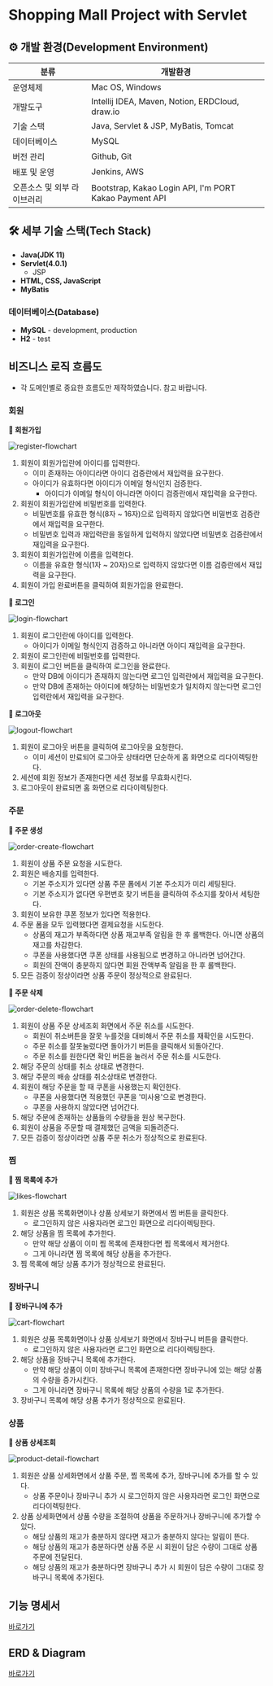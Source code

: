 # Shopping Mall Project with Servlet

## ⚙️ 개발 환경(Development Environment)

| 분류              | 개발환경                                                   | 
|-----------------|--------------------------------------------------------|
| 운영체제            | Mac OS, Windows                                        |
| 개발도구            | Intellij IDEA, Maven, Notion, ERDCloud, draw.io        |
| 기술 스택           | Java, Servlet & JSP, MyBatis, Tomcat                   |
| 데이터베이스          | MySQL                                                  |
| 버전 관리           | Github, Git                                            |
| 배포 및 운영         | Jenkins, AWS                                   |
| 오픈소스 및 외부 라이브러리 | Bootstrap, Kakao Login API, I'm PORT Kakao Payment API |

## 🛠 세부 기술 스택(Tech Stack)

- **Java(JDK 11)**
- **Servlet(4.0.1)**
    - JSP
- **HTML, CSS, JavaScript**
- **MyBatis**

### 데이터베이스(Database)

- **MySQL** - development, production
- **H2** - test

## 비즈니스 로직 흐름도

- 각 도메인별로 중요한 흐름도만 제작하였습니다. 참고 바랍니다.

### 회원

**📌 회원가입**

![register-flowchart](./assets/images/register_flowchart.drawio.png)

1. 회원이 회원가입란에 아이디를 입력한다.
   - 이미 존재하는 아이디라면 아이디 검증란에서 재입력을 요구한다.
   - 아이디가 유효하다면 아이디가 이메일 형식인지 검증한다.
      - 아이디가 이메일 형식이 아니라면 아이디 검증란에서 재입력을 요구한다.
2. 회원이 회원가입란에 비밀번호를 입력한다.
   - 비밀번호를 유효한 형식(8자 ~ 16자)으로 입력하지 않았다면 비밀번호 검증란에서 재입력을 요구한다.
   - 비밀번호 입력과 재입력란을 동일하게 입력하지 않았다면 비밀번호 검증란에서 재입력을 요구한다.
3. 회원이 회원가입란에 이름을 입력한다.
   - 이름을 유효한 형식(1자 ~ 20자)으로 입력하지 않았다면 이름 검증란에서 재입력을 요구한다.
4. 회원이 가입 완료버튼을 클릭하여 회원가입을 완료한다.

**📌 로그인**

![login-flowchart](./assets/images/login_flowchart.drawio.png)

1. 회원이 로그인란에 아이디를 입력한다.
   - 아이디가 이메일 형식인지 검증하고 아니라면 아이디 재입력을 요구한다.
2. 회원이 로그인란에 비밀번호를 입력한다.
4. 회원이 로그인 버튼을 클릭하여 로그인을 완료한다.
   - 만약 DB에 아이디가 존재하지 않는다면 로그인 입력란에서 재입력을 요구한다.
   - 만약 DB에 존재하는 아이디에 해당하는 비밀번호가 일치하지 않는다면 로그인 입력란에서 재입력을 요구한다.

**📌 로그아웃**

![logout-flowchart](./assets/images/logout_flowchart.drawio.png)

1. 회원이 로그아웃 버튼을 클릭하여 로그아웃을 요청한다.
   - 이미 세션이 만료되어 로그아웃 상태라면 단순하게 홈 화면으로 리다이렉팅한다.
2. 세션에 회원 정보가 존재한다면 세션 정보를 무효화시킨다.
3. 로그아웃이 완료되면 홈 화면으로 리다이렉팅한다.

### 주문

**📌 주문 생성**

![order-create-flowchart](./assets/images/order_create_flowchart.drawio.png)

1. 회원이 상품 주문 요청을 시도한다.
2. 회원은 배송지를 입력한다.
   - 기본 주소지가 있다면 상품 주문 폼에서 기본 주소지가 미리 세팅된다.
   - 기본 주소지가 없다면 우편번호 찾기 버튼을 클릭하여 주소지를 찾아서 세팅한다.
3. 회원이 보유한 쿠폰 정보가 있다면 적용한다.
4. 주문 폼을 모두 입력했다면 결제요청을 시도한다.
   - 상품의 재고가 부족하다면 상품 재고부족 알림을 한 후 롤백한다. 아니면 상품의 재고를 차감한다.
   - 쿠폰을 사용했다면 쿠폰 상태를 사용됨으로 변경하고 아니라면 넘어간다.
   - 회원의 잔액이 충분하지 않다면 회원 잔액부족 알림을 한 후 롤백한다.
5. 모든 검증이 정상이라면 상품 주문이 정상적으로 완료된다.

**📌 주문 삭제**

![order-delete-flowchart](./assets/images/order_delete_flowchart.drawio.png)

1. 회원이 상품 주문 상세조회 화면에서 주문 취소를 시도한다.
   - 회원이 취소버튼을 잘못 누를것을 대비해서 주문 취소를 재확인을 시도한다.
   - 주문 취소를 잘못눌렀다면 돌아가기 버튼을 클릭해서 되돌아간다.
   - 주문 취소를 원한다면 확인 버튼을 눌러서 주문 취소를 시도한다.
2. 해당 주문의 상태를 취소 상태로 변경한다.
3. 해당 주문의 배송 상태를 취소상태로 변경한다.
4. 회원이 해당 주문을 할 때 쿠폰을 사용했는지 확인한다.
   - 쿠폰을 사용했다면 적용했던 쿠폰을 '미사용'으로 변경한다.
   - 쿠폰을 사용하지 않았다면 넘어간다.
5. 해당 주문에 존재하는 상품들의 수량들을 원상 복구한다.
6. 회원이 상품을 주문할 때 결제했던 금액을 되돌려준다.
7. 모든 검증이 정상이라면 상품 주문 취소가 정상적으로 완료된다.

### 찜

**📌 찜 목록에 추가**

![likes-flowchart](./assets/images/likes_flowchart.drawio.png)

1. 회원은 상품 목록화면이나 상품 상세보기 화면에서 찜 버튼을 클릭한다.
   - 로그인하지 않은 사용자라면 로그인 화면으로 리다이렉팅한다.
2. 해당 상품을 찜 목록에 추가한다.
   - 만약 해당 상품이 이미 찜 목록에 존재한다면 찜 목록에서 제거한다.
   - 그게 아니라면 찜 목록에 해당 상품을 추가한다.
3. 찜 목록에 해당 상품 추가가 정상적으로 완료된다.

### 장바구니

**📌 장바구니에 추가**

![cart-flowchart](./assets/images/cart_flowchart.drawio.png)

1. 회원은 상품 목록화면이나 상품 상세보기 화면에서 장바구니 버튼을 클릭한다.
   - 로그인하지 않은 사용자라면 로그인 화면으로 리다이렉팅한다.
2. 해당 상품을 장바구니 목록에 추가한다.
   - 만약 해당 상품이 이미 장바구니 목록에 존재한다면 장바구니에 있는 해당 상품의 수량을 증가시킨다.
   - 그게 아니라면 장바구니 목록에 해당 상품의 수량을 1로 추가한다.
3. 장바구니 목록에 해당 상품 추가가 정상적으로 완료된다.

### 상품

**📌 상품 상세조회**

![product-detail-flowchart](./assets/images/product_detail_flowchart.drawio.png)

1. 회원은 상품 상세화면에서 상품 주문, 찜 목록에 추가, 장바구니에 추가를 할 수 있다.
   - 상품 주문이나 장바구니 추가 시 로그인하지 않은 사용자라면 로그인 화면으로 리다이렉팅한다.
2. 상품 상세화면에서 상품 수량을 조절하여 상품을 주문하거나 장바구니에 추가할 수 있다.
   - 해당 상품의 재고가 충분하지 않다면 재고가 충분하지 않다는 알림이 뜬다.
   - 해당 상품의 재고가 충분하다면 상품 주문 시 회원이 담은 수량이 그대로 상품 주문에 전달된다.
   - 해당 상품의 재고가 충분하다면 장바구니 추가 시 회원이 담은 수량이 그대로 장바구니 목록에 추가된다.

## 기능 명세서

[바로가기](https://www.notion.so/c5cc529cde524a0eacd7433be5466aa4?v=c4f6ef4260724835ba010543be9dbb35&pvs=4)

## ERD & Diagram

[바로가기](https://www.erdcloud.com/d/HnnmsKsQ4Q9ztQy4K)
